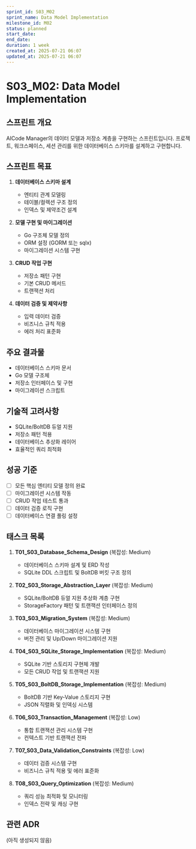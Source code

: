 ```yaml
---
sprint_id: S03_M02
sprint_name: Data Model Implementation
milestone_id: M02
status: planned
start_date: 
end_date: 
duration: 1 week
created_at: 2025-07-21 06:07
updated_at: 2025-07-21 06:07
---
```


# S03_M02: Data Model Implementation

## 스프린트 개요

AICode Manager의 데이터 모델과 저장소 계층을 구현하는 스프린트입니다. 프로젝트, 워크스페이스, 세션 관리를 위한 데이터베이스 스키마를 설계하고 구현합니다.

## 스프린트 목표

1. **데이터베이스 스키마 설계**
   - 엔티티 관계 모델링
   - 테이블/컬렉션 구조 정의
   - 인덱스 및 제약조건 설계

2. **모델 구현 및 마이그레이션**
   - Go 구조체 모델 정의
   - ORM 설정 (GORM 또는 sqlx)
   - 마이그레이션 시스템 구현

3. **CRUD 작업 구현**
   - 저장소 패턴 구현
   - 기본 CRUD 메서드
   - 트랜잭션 처리

4. **데이터 검증 및 제약사항**
   - 입력 데이터 검증
   - 비즈니스 규칙 적용
   - 에러 처리 표준화

## 주요 결과물

- 데이터베이스 스키마 문서
- Go 모델 구조체
- 저장소 인터페이스 및 구현
- 마이그레이션 스크립트

## 기술적 고려사항

- SQLite/BoltDB 듀얼 지원
- 저장소 패턴 적용
- 데이터베이스 추상화 레이어
- 효율적인 쿼리 최적화

## 성공 기준

- [ ] 모든 핵심 엔티티 모델 정의 완료
- [ ] 마이그레이션 시스템 작동
- [ ] CRUD 작업 테스트 통과
- [ ] 데이터 검증 로직 구현
- [ ] 데이터베이스 연결 풀링 설정

## 태스크 목록

1. **T01_S03_Database_Schema_Design** (복잡성: Medium)
   - 데이터베이스 스키마 설계 및 ERD 작성
   - SQLite DDL 스크립트 및 BoltDB 버킷 구조 정의

2. **T02_S03_Storage_Abstraction_Layer** (복잡성: Medium)
   - SQLite/BoltDB 듀얼 지원 추상화 계층 구현
   - StorageFactory 패턴 및 트랜잭션 인터페이스 정의

3. **T03_S03_Migration_System** (복잡성: Medium)
   - 데이터베이스 마이그레이션 시스템 구현
   - 버전 관리 및 Up/Down 마이그레이션 지원

4. **T04_S03_SQLite_Storage_Implementation** (복잡성: Medium)
   - SQLite 기반 스토리지 구현체 개발
   - 모든 CRUD 작업 및 트랜잭션 지원

5. **T05_S03_BoltDB_Storage_Implementation** (복잡성: Medium)
   - BoltDB 기반 Key-Value 스토리지 구현
   - JSON 직렬화 및 인덱싱 시스템

6. **T06_S03_Transaction_Management** (복잡성: Low)
   - 통합 트랜잭션 관리 시스템 구현
   - 컨텍스트 기반 트랜잭션 전파

7. **T07_S03_Data_Validation_Constraints** (복잡성: Low)
   - 데이터 검증 시스템 구현
   - 비즈니스 규칙 적용 및 에러 표준화

8. **T08_S03_Query_Optimization** (복잡성: Medium)
   - 쿼리 성능 최적화 및 모니터링
   - 인덱스 전략 및 캐싱 구현

## 관련 ADR

(아직 생성되지 않음)
